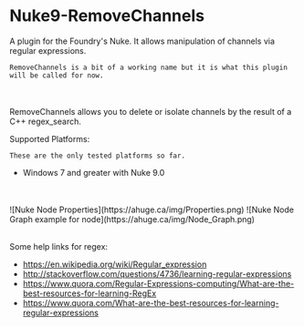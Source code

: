 # Nuke9-RemoveChannels
A plugin for the Foundry's Nuke. It allows manipulation of channels via regular expressions.

    RemoveChannels is a bit of a working name but it is what this plugin will be called for now.

<br>
<br>
RemoveChannels allows you to delete or isolate channels by the result of a C++ regex_search.

Supported Platforms:
    
    These are the only tested platforms so far.
* Windows 7 and greater with Nuke 9.0
<br>
<br>
![Nuke Node Properties](https://ahuge.ca/img/Properties.png)
![Nuke Node Graph example for node](https://ahuge.ca/img/Node_Graph.png)
<br>
<br>

Some help links for regex:

*    https://en.wikipedia.org/wiki/Regular_expression
*    http://stackoverflow.com/questions/4736/learning-regular-expressions
*    https://www.quora.com/Regular-Expressions-computing/What-are-the-best-resources-for-learning-RegEx
*   https://www.quora.com/What-are-the-best-resources-for-learning-regular-expressions
